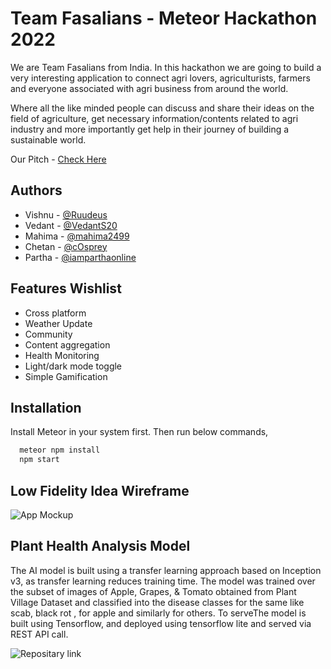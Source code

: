 # Team Fasalians - Meteor Hackathon 2022

We are Team Fasalians from India. In this hackathon we are going to build a very interesting application to
connect agri lovers, agriculturists, farmers and everyone associated with agri business from around the world.

Where all the like minded people can discuss and share their ideas on the field of agriculture,
get necessary information/contents related to agri industry and more importantly get help in their journey of building a sustainable world.

Our Pitch - [Check Here](https://drive.google.com/file/d/1_VbcUdOPmtJdUbsfZNLYq9nZnDs3FZW7/view?usp=sharing)

## Authors

- Vishnu - [@Ruudeus](https://github.com/Ruudeus)
- Vedant - [@VedantS20](https://github.com/VedantS20)
- Mahima - [@mahima2499](https://github.com/mahima2499)
- Chetan - [@cOsprey](https://github.com/cOsprey)
- Partha - [@iamparthaonline](https://github.com/iamparthaonline)

## Features Wishlist

- Cross platform
- Weather Update
- Community
- Content aggregation
- Health Monitoring
- Light/dark mode toggle
- Simple Gamification

## Installation

Install Meteor in your system first. Then run below commands,

```bash
  meteor npm install
  npm start
```

## Low Fidelity Idea Wireframe

![App Mockup](https://i.ibb.co/x1v9TnW/Team-Fasalians-Meteor-Hackathon-2022.png)

## Plant Health Analysis Model

The AI model is built using a transfer learning approach based on Inception v3, as transfer learning reduces training time. The model was trained over the subset of images of Apple, Grapes, & Tomato obtained from Plant Village Dataset and classified into the disease classes for the same like scab, black rot , for apple and similarly for others.
To serveThe model is built using Tensorflow, and deployed using tensorflow lite and served via REST API call.

![Repositary link](https://github.com/cOsprey/hackathonMeteor)
